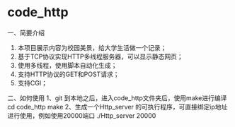 # code_http
一、简要介绍
1. 本项目展示内容为校园美景，给大学生活做一个记录；
2. 基于TCP协议实现HTTP多线程服务器，可以显示静态网页；
3. 使用多线程，使用脚本自动化生成；
4. 支持HTTP协议的GET和POST请求；
5. 支持CGI；


二、如何使用
1、git 到本地之后，进入code_http文件夹后，使用make进行编译
          cd code_http
          make
2、生成一个Http_server 的可执行程序，可直接绑定ip地址进行使用，例如使用20000端口
          ./Http_server 20000


